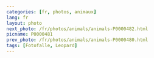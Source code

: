 ```yaml
---
categories: [fr, photos, animaux]
lang: fr
layout: photo
next_photo: /fr/photos/animals/animals-P0000482.html
picname: P0000481
prev_photo: /fr/photos/animals/animals-P0000480.html
tags: [Fotofalle, Leopard]
---
```

